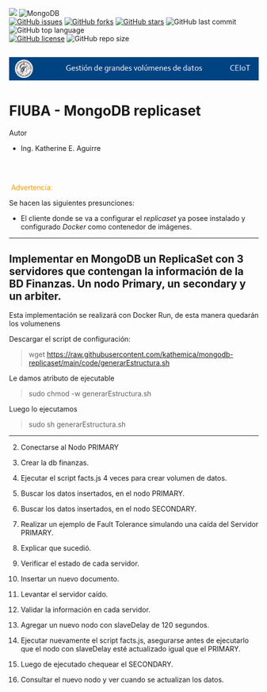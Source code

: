 
<link rel="stylesheet" href="https://use.fontawesome.com/releases/v5.15.2/css/all.css" integrity="sha384-vSIIfh2YWi9wW0r9iZe7RJPrKwp6bG+s9QZMoITbCckVJqGCCRhc+ccxNcdpHuYu" crossorigin="anonymous">

[<img src="https://img.shields.io/badge/Linkedin-kathesama-blue?style=for-the-badge&logo=linkedin">](https://www.linkedin.com/in/kathesama)
![MongoDB](https://img.shields.io/badge/-MongoDB-009900?logo=mongodb&logoColor=white&style=for-the-badge)
<br>
[![GitHub issues](https://img.shields.io/github/issues/kathemica/mongodb-replicaset?style=plastic)](https://github.com/kathemica/mongodb-replicaset/issues)
[![GitHub forks](https://img.shields.io/github/forks/kathemica/mongodb-replicaset?style=plastic)](https://github.com/kathemica/mongodb-replicaset/network)
[![GitHub stars](https://img.shields.io/github/stars/kathemica/mongodb-replicaset?style=plastic)](https://github.com/kathemica/mongodb-replicaset/stargazers)
![GitHub last commit](https://img.shields.io/github/last-commit/kathemica/mongodb-replicaset?color=red&style=plastic)
![GitHub top language](https://img.shields.io/github/languages/top/kathemica/mongodb-replicaset?style=plastic)
<br>
[![GitHub license](https://img.shields.io/github/license/kathemica/mongodb-replicaset?style=plastic)](https://github.com/kathemica/mongodb-replicaset/blob/main/LICENSE)
![GitHub repo size](https://img.shields.io/github/repo-size/kathemica/mongodb-replicaset?style=plastic)
<br>

![header](assets/header.png)
---
# FIUBA - MongoDB replicaset
Autor
* Ing. Katherine E. Aguirre
<br>
<br>
<p style="color:#ff9900"><i class="fas fa-exclamation-triangle"></i>&nbsp;Advertencia:</p>

Se hacen las siguientes presunciones:

* El cliente donde se va a configurar el *replicaset* ya posee instalado y configurado *Docker* como contenedor de imágenes.

---

## Implementar en MongoDB un ReplicaSet con 3 servidores que contengan la información de la BD Finanzas. Un nodo Primary, un secondary y un arbiter.<br>

Esta implementación se realizará con Docker Run, de esta manera quedarán los volumenens

Descargar el script de configuración:

>wget https://raw.githubusercontent.com/kathemica/mongodb-replicaset/main/code/generarEstructura.sh

Le damos atributo de ejecutable 
>sudo chmod -w generarEstructura.sh

Luego lo ejecutamos
>sudo sh generarEstructura.sh




---


2.  Conectarse al Nodo PRIMARY

3.  Crear la db finanzas.

4.  Ejecutar el script facts.js 4 veces para crear volumen de datos.

5.  Buscar los datos insertados, en el nodo PRIMARY.

6.  Buscar los datos insertados, en el nodo SECONDARY.

7.  Realizar un ejemplo de Fault Tolerance simulando una caída del Servidor PRIMARY.

1.  Explicar que sucedió.

2.  Verificar el estado de cada servidor.

3.  Insertar un nuevo documento.

4.  Levantar el servidor caído.

5.  Validar la información en cada servidor.

8.  Agregar un nuevo nodo con slaveDelay de 120 segundos.

9.  Ejecutar nuevamente el script facts.js, asegurarse antes de ejecutarlo que el nodo con
slaveDelay esté actualizado igual que el PRIMARY.

1.  Luego de ejecutado chequear el SECONDARY.

2.  Consultar el nuevo nodo y ver cuando se actualizan los datos.